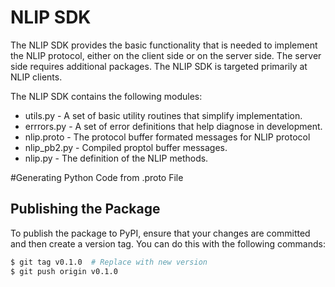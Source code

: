 # NLIP SDK

The NLIP SDK provides the basic functionality that is needed to implement the NLIP protocol, either on the client side or on the server side. The server side requires additional packages. The NLIP SDK is targeted primarily at NLIP clients. 

The NLIP SDK contains the following modules: 

* utils.py - A set of basic utility routines that simplify implementation. 
* errrors.py - A set of error definitions that help diagnose in development. 
* nlip.proto - The protocol buffer formated messages for NLIP protocol
* nlip_pb2.py - Compiled proptol buffer messages. 
* nlip.py - The definition of the NLIP methods. 

#Generating Python Code from .proto File

## Publishing the Package

To publish the package to PyPI, ensure that your changes are committed and then create a version tag. You can do this with the following commands:

```bash
$ git tag v0.1.0  # Replace with new version
$ git push origin v0.1.0
```
